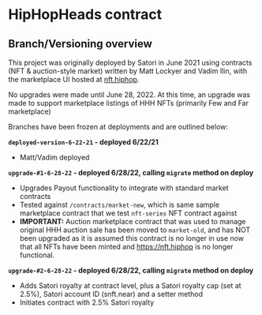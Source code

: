 # HipHopHeads contract

## Branch/Versioning overview

This project was originally deployed by Satori in June 2021 using contracts (NFT & auction-style market) written by Matt Lockyer and Vadim Ilin, with the marketplace UI hosted at [nft.hiphop](https://nft.hiphop).

No upgrades were made until June 28, 2022. At this time, an upgrade was made to support marketplace listings of HHH NFTs (primarily Few and Far marketplace)

Branches have been frozen at deployments and are outlined below:

**`deployed-version-6-22-21` - deployed 6/22/21**

- Matt/Vadim deployed

**`upgrade-#1-6-28-22` - deployed 6/28/22, calling `migrate` method on deploy**

- Upgrades Payout functionality to integrate with standard market contracts
- Tested against `/contracts/market-new`, which is same sample marketplace contract that we test `nft-series` NFT contract against
- **IMPORTANT:** Auction marketplace contract that was used to manage original HHH auction sale has been moved to `market-old`, and has NOT been upgraded as it is assumed this contract is no longer in use now that all NFTs have been minted and https://nft.hiphop is no longer functional.

**`upgrade-#2-6-28-22` - deployed 6/28/22, calling `migrate` method on deploy**

- Adds Satori royalty at contract level, plus a Satori royalty cap (set at 2.5%), Satori account ID (snft.near) and a setter method
- Initiates contract with 2.5% Satori royalty
